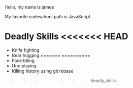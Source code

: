 Hello, my name is james

My favorite codeschool path is JavaScript

Deadly Skills
<<<<<<< HEAD
=======
* Knife fighting
* Bear hugging
=======
==========
* Face biting
* Uno playing
* Killing history using git rebase
>>>>>>> deadly_skills

